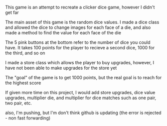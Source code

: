 This game is an attempt to recreate a clicker dice game, however I didn't get far

The main asset of this game is the random dice values. I made a dice class and allowed the dice to change images for each face of a die, and also made a method to find the value for each face of the die

The 5 pink buttons at the bottom refer to the number of dice you could have. It takes 100 points for the player to recieve a second dice, 1000 for the third, and so on

I made a store class which allows the player to buy upgrades, however, I have not been able to make upgrades for the store yet

The "goal" of the game is to get 1000 points, but the real goal is to reach for the highest score

If given more time on this project, I would add store upgrades, dice value upgrades, multiplier die, and multiplier for dice matches such as one pair, two pair, etc.

also, I'm pushing, but I'm don't think github is updating (the error is rejected - non fast forwarding)
